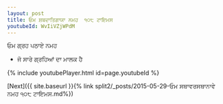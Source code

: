 ```yaml
---
layout: post
title: ਓਮ ਸ਼ਬਦਾਤਿਗਾਯਾ ਨਮਹ  ੧੦੮ ਟਾਇਮਸ
youtubeId: WvIiVZjWPdM
---
```

 
 
 ਓਮ ਗ੍ਰਹ ਪਠਾਏ ਨਮਹ  
 
 -  ਜੋ ਸਾਰੇ ਗ੍ਰਹਿਆਂ ਦਾ ਮਾਲਕ ਹੈ 
 
  
 
  
 
 
 
 
 
 


{% include youtubePlayer.html id=page.youtubeId %}
 
[Next]({{ site.baseurl }}{% link  split2/_posts/2015-05-29-ਓਮ ਸਥਾਵਰਸਥਾਨਾਵੇ ਨਮਹ ੧੦੮ ਟਾਇਮਸ.md%})
 

